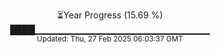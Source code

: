 <p align="center">
⏳Year Progress (15.69 %)<br>
████▁▁▁▁▁▁▁▁▁▁▁▁▁▁▁▁▁▁▁▁▁▁▁▁▁▁ <br>
<sub>Updated: Thu, 27 Feb 2025 06:03:37 GMT</sub>
</p>

